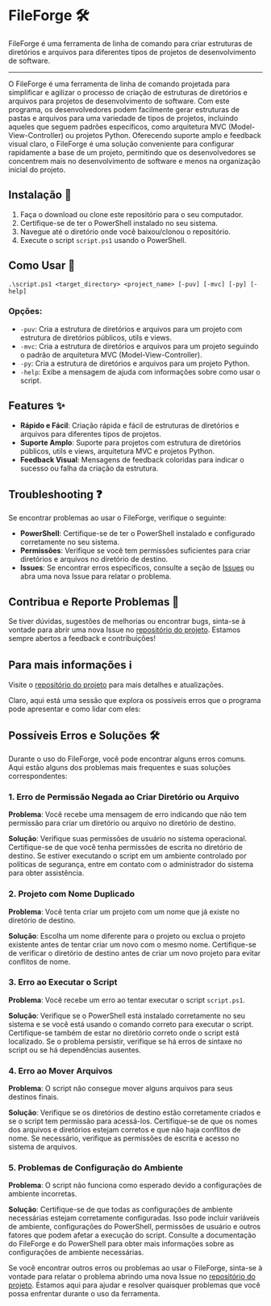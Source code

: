 # FileForge 🛠️

FileForge é uma ferramenta de linha de comando para criar estruturas de diretórios e arquivos para diferentes tipos de projetos de desenvolvimento de software.

---

O FileForge é uma ferramenta de linha de comando projetada para simplificar e agilizar o processo de criação de estruturas de diretórios e arquivos para projetos de desenvolvimento de software. Com este programa, os desenvolvedores podem facilmente gerar estruturas de pastas e arquivos para uma variedade de tipos de projetos, incluindo aqueles que seguem padrões específicos, como arquitetura MVC (Model-View-Controller) ou projetos Python. Oferecendo suporte amplo e feedback visual claro, o FileForge é uma solução conveniente para configurar rapidamente a base de um projeto, permitindo que os desenvolvedores se concentrem mais no desenvolvimento de software e menos na organização inicial do projeto.

## Instalação 🚀

1. Faça o download ou clone este repositório para o seu computador.
2. Certifique-se de ter o PowerShell instalado no seu sistema.
3. Navegue até o diretório onde você baixou/clonou o repositório.
4. Execute o script `script.ps1` usando o PowerShell.

## Como Usar 📝

```
.\script.ps1 <target_directory> <project_name> [-puv] [-mvc] [-py] [-help]
```

### Opções:

- `-puv`: Cria a estrutura de diretórios e arquivos para um projeto com estrutura de diretórios públicos, utils e views.
- `-mvc`: Cria a estrutura de diretórios e arquivos para um projeto seguindo o padrão de arquitetura MVC (Model-View-Controller).
- `-py`: Cria a estrutura de diretórios e arquivos para um projeto Python.
- `-help`: Exibe a mensagem de ajuda com informações sobre como usar o script.

## Features ✨

- **Rápido e Fácil**: Criação rápida e fácil de estruturas de diretórios e arquivos para diferentes tipos de projetos.
- **Suporte Amplo**: Suporte para projetos com estrutura de diretórios públicos, utils e views, arquitetura MVC e projetos Python.
- **Feedback Visual**: Mensagens de feedback coloridas para indicar o sucesso ou falha da criação da estrutura.

## Troubleshooting ❓

Se encontrar problemas ao usar o FileForge, verifique o seguinte:

- **PowerShell**: Certifique-se de ter o PowerShell instalado e configurado corretamente no seu sistema.
- **Permissões**: Verifique se você tem permissões suficientes para criar diretórios e arquivos no diretório de destino.
- **Issues**: Se encontrar erros específicos, consulte a seção de [Issues](https://github.com/Gustavo2022003/FileForge/issues) ou abra uma nova Issue para relatar o problema.

## Contribua e Reporte Problemas 🤝

Se tiver dúvidas, sugestões de melhorias ou encontrar bugs, sinta-se à vontade para abrir uma nova Issue no [repositório do projeto](https://github.com/Gustavo2022003/FileForge/issues). Estamos sempre abertos a feedback e contribuições!

## Para mais informações ℹ️

Visite o [repositório do projeto](https://github.com/Gustavo2022003/FileForge) para mais detalhes e atualizações.

Claro, aqui está uma sessão que explora os possíveis erros que o programa pode apresentar e como lidar com eles:

## Possíveis Erros e Soluções 🛠️

Durante o uso do FileForge, você pode encontrar alguns erros comuns. Aqui estão alguns dos problemas mais frequentes e suas soluções correspondentes:

### 1. Erro de Permissão Negada ao Criar Diretório ou Arquivo

**Problema**: Você recebe uma mensagem de erro indicando que não tem permissão para criar um diretório ou arquivo no diretório de destino.

**Solução**: Verifique suas permissões de usuário no sistema operacional. Certifique-se de que você tenha permissões de escrita no diretório de destino. Se estiver executando o script em um ambiente controlado por políticas de segurança, entre em contato com o administrador do sistema para obter assistência.

### 2. Projeto com Nome Duplicado

**Problema**: Você tenta criar um projeto com um nome que já existe no diretório de destino.

**Solução**: Escolha um nome diferente para o projeto ou exclua o projeto existente antes de tentar criar um novo com o mesmo nome. Certifique-se de verificar o diretório de destino antes de criar um novo projeto para evitar conflitos de nome.

### 3. Erro ao Executar o Script

**Problema**: Você recebe um erro ao tentar executar o script `script.ps1`.

**Solução**: Verifique se o PowerShell está instalado corretamente no seu sistema e se você está usando o comando correto para executar o script. Certifique-se também de estar no diretório correto onde o script está localizado. Se o problema persistir, verifique se há erros de sintaxe no script ou se há dependências ausentes.

### 4. Erro ao Mover Arquivos

**Problema**: O script não consegue mover alguns arquivos para seus destinos finais.

**Solução**: Verifique se os diretórios de destino estão corretamente criados e se o script tem permissão para acessá-los. Certifique-se de que os nomes dos arquivos e diretórios estejam corretos e que não haja conflitos de nome. Se necessário, verifique as permissões de escrita e acesso no sistema de arquivos.

### 5. Problemas de Configuração do Ambiente

**Problema**: O script não funciona como esperado devido a configurações de ambiente incorretas.

**Solução**: Certifique-se de que todas as configurações de ambiente necessárias estejam corretamente configuradas. Isso pode incluir variáveis de ambiente, configurações do PowerShell, permissões de usuário e outros fatores que podem afetar a execução do script. Consulte a documentação do FileForge e do PowerShell para obter mais informações sobre as configurações de ambiente necessárias.

Se você encontrar outros erros ou problemas ao usar o FileForge, sinta-se à vontade para relatar o problema abrindo uma nova Issue no [repositório do projeto](https://github.com/Gustavo2022003/FileForge/issues). Estamos aqui para ajudar e resolver quaisquer problemas que você possa enfrentar durante o uso da ferramenta.
